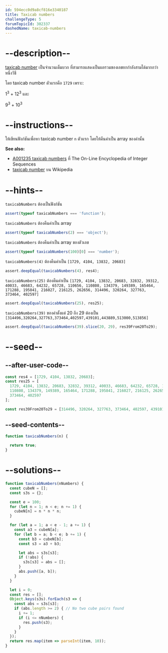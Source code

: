 ```yaml
---
id: 594ecc0d9a8cf816e3340187
title: Taxicab numbers
challengeType: 5
forumTopicId: 302337
dashedName: taxicab-numbers
---
```


# --description--

[taxicab number](<https://en.wikipedia.org/wiki/Hardy–Ramanujan number> "wp: Hardy–Ramanujan number") เป็นจำนวนเต็มบวก ที่สามารถแสดงเป็นผลรวมของเลขยกกำลังสามได้มากกว่าหนึ่งวิธี

โดย taxicab number ตัวแรกคือ `1729` เพราะ:

1<sup>3</sup> + 12<sup>3</sup> และ

9<sup>3</sup> + 10<sup>3</sup>

# --instructions--

ให้เขียนฟังก์ชันเพื่อหา taxicab number `n` ตัวแรก โดยให้คืนค่าเป็น array ของค่านั้น

**See also:**

<ul>
  <li><a href='https://oeis.org/A001235' target='_blank'>A001235 taxicab numbers</a> ที่ The On-Line Encyclopedia of Integer Sequences</li>
  <li><a href='https://en.wikipedia.org/wiki/Taxicab_number' target='_blank'>taxicab number</a> บน Wikipedia</li>
</ul>

# --hints--

`taxicabNumbers` ต้องเป็นฟังก์ชัน

```js
assert(typeof taxicabNumbers === 'function');
```

`taxicabNumbers` ต้องคืนค่าเป็น array

```js
assert(typeof taxicabNumbers(2) === 'object');
```

`taxicabNumbers` ต้องคืนค่าเป็น array ของตัวเลข

```js
assert(typeof taxicabNumbers(100)[0] === 'number');
```

`taxicabNumbers(4)` ต้องคืนค่าเป็น `[1729, 4104, 13832, 20683]`

```js
assert.deepEqual(taxicabNumbers(4), res4);
```

`taxicabNumbers(25)` ต้องคืนค่าเป็น `[1729, 4104, 13832, 20683, 32832, 39312, 40033, 46683, 64232, 65728, 110656, 110808, 134379, 149389, 165464, 171288, 195841, 216027, 216125, 262656, 314496, 320264, 327763, 373464, 402597]`

```js
assert.deepEqual(taxicabNumbers(25), res25);
```

`taxicabNumbers(39)` ของค่าตั้งแต่ 20 ถึง 29 ต้องเป็น `[314496,320264,327763,373464,402597,439101,443889,513000,513856]`

```js
assert.deepEqual(taxicabNumbers(39).slice(20, 29), res39From20To29);
```

# --seed--

## --after-user-code--

```js
const res4 = [1729, 4104, 13832, 20683];
const res25 = [
  1729, 4104, 13832, 20683, 32832, 39312, 40033, 46683, 64232, 65728, 110656,
  110808, 134379, 149389, 165464, 171288, 195841, 216027, 216125, 262656, 314496, 320264, 327763,
  373464, 402597
];

const res39From20To29 = [314496, 320264, 327763, 373464, 402597, 439101, 443889, 513000, 513856];
```

## --seed-contents--

```js
function taxicabNumbers(n) {

  return true;
}
```

# --solutions--

```js
function taxicabNumbers(nNumbers) {
  const cubeN = [];
  const s3s = {};

  const e = 100;
  for (let n = 1; n < e; n += 1) {
    cubeN[n] = n * n * n;
  }

  for (let a = 1; a < e - 1; a += 1) {
    const a3 = cubeN[a];
    for (let b = a; b < e; b += 1) {
      const b3 = cubeN[b];
      const s3 = a3 + b3;

      let abs = s3s[s3];
      if (!abs) {
        s3s[s3] = abs = [];
      }
      abs.push([a, b]);
    }
  }

  let i = 0;
  const res = [];
  Object.keys(s3s).forEach(s3 => {
    const abs = s3s[s3];
    if (abs.length >= 2) { // No two cube pairs found
      i += 1;
      if (i <= nNumbers) {
        res.push(s3);
      }
    }
  });
  return res.map(item => parseInt(item, 10));
}
```
